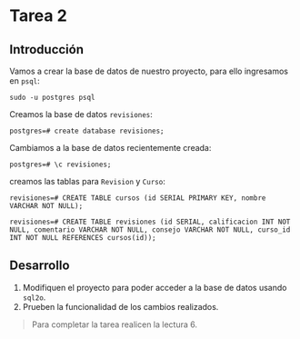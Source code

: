 # Tarea 2

## Introducción

Vamos a crear la base de datos de nuestro proyecto, para ello ingresamos en `psql`:

```shell
sudo -u postgres psql
```

Creamos la base de datos `revisiones`:

```
postgres=# create database revisiones;
```

Cambiamos a la base de datos recientemente creada:

```
postgres=# \c revisiones;
```

creamos las tablas para `Revision` y `Curso`:

```
revisiones=# CREATE TABLE cursos (id SERIAL PRIMARY KEY, nombre VARCHAR NOT NULL);
```

```
revisiones=# CREATE TABLE revisiones (id SERIAL, calificacion INT NOT NULL, comentario VARCHAR NOT NULL, consejo VARCHAR NOT NULL, curso_id INT NOT NULL REFERENCES cursos(id));
```

## Desarrollo

1. Modifiquen el proyecto para poder acceder a la base de datos usando `sql2o`.
2. Prueben la funcionalidad de los cambios realizados.

> Para completar la tarea realicen la lectura 6.

